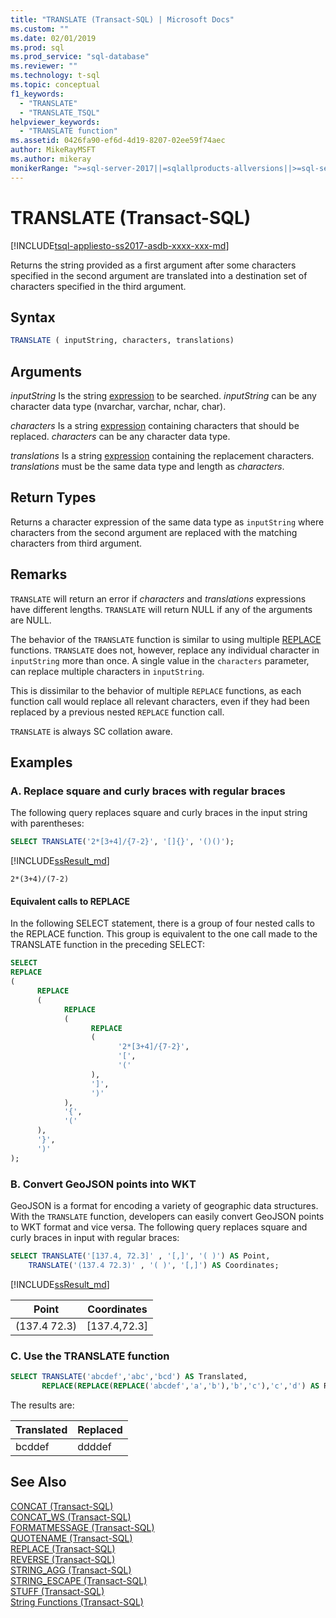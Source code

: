 ```yaml
---
title: "TRANSLATE (Transact-SQL) | Microsoft Docs"
ms.custom: ""
ms.date: 02/01/2019
ms.prod: sql
ms.prod_service: "sql-database"
ms.reviewer: ""
ms.technology: t-sql
ms.topic: conceptual
f1_keywords: 
  - "TRANSLATE"
  - "TRANSLATE_TSQL"
helpviewer_keywords: 
  - "TRANSLATE function"
ms.assetid: 0426fa90-ef6d-4d19-8207-02ee59f74aec
author: MikeRayMSFT
ms.author: mikeray
monikerRange: ">=sql-server-2017||=sqlallproducts-allversions||>=sql-server-linux-2017||=azuresqldb-mi-current"
---
```

# TRANSLATE (Transact-SQL)

[!INCLUDE[tsql-appliesto-ss2017-asdb-xxxx-xxx-md](../../includes/tsql-appliesto-ss2017-asdb-xxxx-xxx-md.md)]

Returns the string provided as a first argument after some characters specified in the second argument are translated into a destination set of characters specified in the third argument.

## Syntax

```sql
TRANSLATE ( inputString, characters, translations)
```

## Arguments

 *inputString*
 Is the string [expression](../../t-sql/language-elements/expressions-transact-sql.md) to be searched. *inputString* can be any character data type (nvarchar, varchar, nchar, char).

 *characters*
 Is a string [expression](../../t-sql/language-elements/expressions-transact-sql.md) containing characters that should be replaced. *characters* can be any character data type.

*translations*
 Is a string [expression](../../t-sql/language-elements/expressions-transact-sql.md) containing the replacement characters. *translations* must be the same data type and length as *characters*.

## Return Types

Returns a character expression of the same data type as `inputString` where characters from the second argument are replaced with the matching characters from third argument.

## Remarks

`TRANSLATE` will return an error if *characters* and *translations* expressions have different lengths. `TRANSLATE` will return NULL if any of the arguments are NULL.  

The behavior of the `TRANSLATE` function is similar to using multiple [REPLACE](../../t-sql/functions/replace-transact-sql.md) functions. `TRANSLATE` does not, however, replace any individual character in `inputString` more than once. A single value in the `characters` parameter, can replace multiple characters in `inputString`. 

This is dissimilar to the behavior of multiple `REPLACE` functions, as each function call would replace all relevant characters, even if they had been replaced by a previous nested `REPLACE` function call. 

`TRANSLATE` is always SC collation aware.

## Examples

### A. Replace square and curly braces with regular braces

The following query replaces square and curly braces in the input string with parentheses:

```sql
SELECT TRANSLATE('2*[3+4]/{7-2}', '[]{}', '()()');
```

[!INCLUDE[ssResult_md](../../includes/ssresult-md.md)]

```plain_text
2*(3+4)/(7-2)
```

#### Equivalent calls to REPLACE

In the following SELECT statement, there is a group of four nested calls to the REPLACE function. This group is equivalent to the one call made to the TRANSLATE function in the preceding SELECT:

```sql
SELECT
REPLACE
(
      REPLACE
      (
            REPLACE
            (
                  REPLACE
                  (
                        '2*[3+4]/{7-2}',
                        '[',
                        '('
                  ),
                  ']',
                  ')'
            ),
            '{',
            '('
      ),
      '}',
      ')'
);
```

### B. Convert GeoJSON points into WKT

GeoJSON is a format for encoding a variety of geographic data structures. With the `TRANSLATE` function, developers can easily convert GeoJSON points to WKT format and vice versa. The following query replaces square and curly braces in input  with regular braces:

```sql
SELECT TRANSLATE('[137.4, 72.3]' , '[,]', '( )') AS Point,
    TRANSLATE('(137.4 72.3)' , '( )', '[,]') AS Coordinates;
```

[!INCLUDE[ssResult_md](../../includes/ssresult-md.md)]

|Point  |Coordinates |  
|---------|--------- |
|(137.4  72.3) |[137.4,72.3] |

### C. Use the TRANSLATE function

```sql
SELECT TRANSLATE('abcdef','abc','bcd') AS Translated,
       REPLACE(REPLACE(REPLACE('abcdef','a','b'),'b','c'),'c','d') AS Replaced;
```

The results are:

| Translated | Replaced |  
| ---------|--------- |
| bcddef | ddddef |


## See Also

 [CONCAT &#40;Transact-SQL&#41;](../../t-sql/functions/concat-transact-sql.md)  
 [CONCAT_WS &#40;Transact-SQL&#41;](../../t-sql/functions/concat-ws-transact-sql.md)  
 [FORMATMESSAGE &#40;Transact-SQL&#41;](../../t-sql/functions/formatmessage-transact-sql.md)  
 [QUOTENAME &#40;Transact-SQL&#41;](../../t-sql/functions/quotename-transact-sql.md)  
 [REPLACE &#40;Transact-SQL&#41;](../../t-sql/functions/replace-transact-sql.md)  
 [REVERSE &#40;Transact-SQL&#41;](../../t-sql/functions/reverse-transact-sql.md)  
 [STRING_AGG &#40;Transact-SQL&#41;](../../t-sql/functions/string-agg-transact-sql.md)  
 [STRING_ESCAPE &#40;Transact-SQL&#41;](../../t-sql/functions/string-escape-transact-sql.md)  
 [STUFF &#40;Transact-SQL&#41;](../../t-sql/functions/stuff-transact-sql.md)  
 [String Functions (Transact-SQL)](../../t-sql/functions/string-functions-transact-sql.md)
